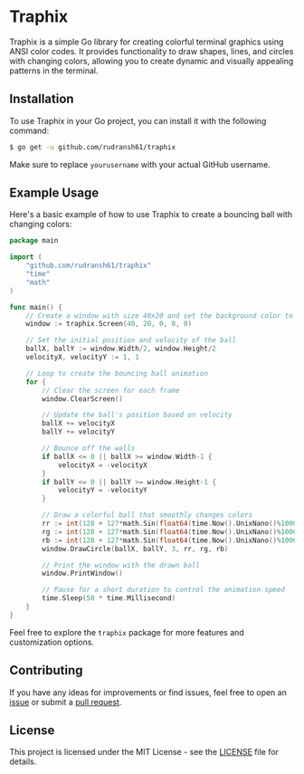 # Traphix

Traphix is a simple Go library for creating colorful terminal graphics using ANSI color codes. It provides functionality to draw shapes, lines, and circles with changing colors, allowing you to create dynamic and visually appealing patterns in the terminal.

## Installation

To use Traphix in your Go project, you can install it with the following command:

```bash
$ go get -u github.com/rudransh61/traphix
```

Make sure to replace `yourusername` with your actual GitHub username.

## Example Usage

Here's a basic example of how to use Traphix to create a bouncing ball with changing colors:

```go
package main

import (
	"github.com/rudransh61/traphix"
	"time"
	"math"
)

func main() {
	// Create a window with size 40x20 and set the background color to black
	window := traphix.Screen(40, 20, 0, 0, 0)

	// Set the initial position and velocity of the ball
	ballX, ballY := window.Width/2, window.Height/2
	velocityX, velocityY := 1, 1

	// Loop to create the bouncing ball animation
	for {
		// Clear the screen for each frame
		window.ClearScreen()

		// Update the ball's position based on velocity
		ballX += velocityX
		ballY += velocityY

		// Bounce off the walls
		if ballX <= 0 || ballX >= window.Width-1 {
			velocityX = -velocityX
		}
		if ballY <= 0 || ballY >= window.Height-1 {
			velocityY = -velocityY
		}

		// Draw a colorful ball that smoothly changes colors
		rr := int(128 + 127*math.Sin(float64(time.Now().UnixNano()%1000000000)/1000000000.0))
		rg := int(128 + 127*math.Sin(float64(time.Now().UnixNano()%1000000000)/1000000000.0+2))
		rb := int(128 + 127*math.Sin(float64(time.Now().UnixNano()%1000000000)/1000000000.0+4))
		window.DrawCircle(ballX, ballY, 3, rr, rg, rb)

		// Print the window with the drawn ball
		window.PrintWindow()

		// Pause for a short duration to control the animation speed
		time.Sleep(50 * time.Millisecond)
	}
}
```

Feel free to explore the `traphix` package for more features and customization options.

## Contributing

If you have any ideas for improvements or find issues, feel free to open an [issue](https://github.com/rudransh61/traphix/issues) or submit a [pull request](https://github.com/rudransh61/traphix/pulls).

## License

This project is licensed under the MIT License - see the [LICENSE](LICENSE) file for details.